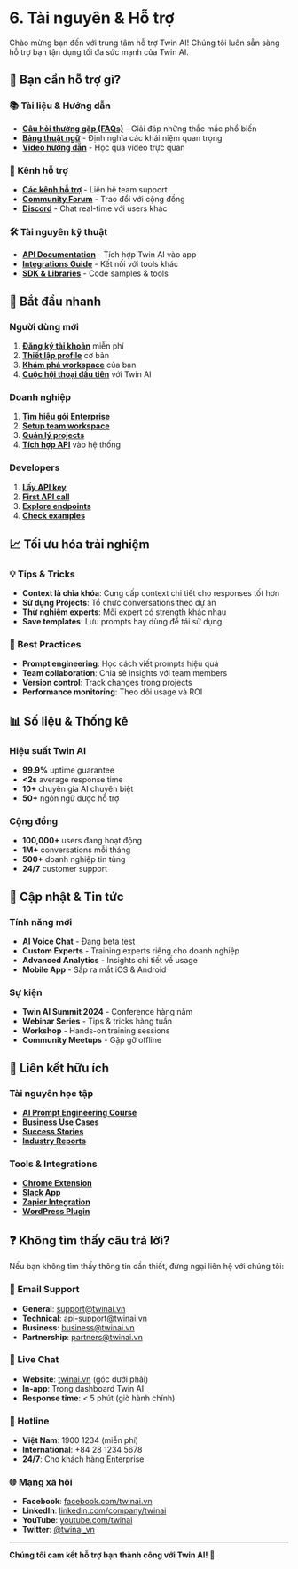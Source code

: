# 6. Tài nguyên & Hỗ trợ

Chào mừng bạn đến với trung tâm hỗ trợ Twin AI! Chúng tôi luôn sẵn sàng hỗ trợ bạn tận dụng tối đa sức mạnh của Twin AI.

## 🎯 Bạn cần hỗ trợ gì?

### 📚 Tài liệu & Hướng dẫn
- **[Câu hỏi thường gặp (FAQs)](./cac-cau-hoi-thuong-gap-faqs)** - Giải đáp những thắc mắc phổ biến
- **[Bảng thuật ngữ](./bang-thuat-ngu)** - Định nghĩa các khái niệm quan trọng
- **[Video hướng dẫn](https://youtube.com/twinai)** - Học qua video trực quan

### 💬 Kênh hỗ trợ
- **[Các kênh hỗ trợ](./cac-kenh-ho-tro)** - Liên hệ team support
- **[Community Forum](https://community.twinai.vn)** - Trao đổi với cộng đồng
- **[Discord](https://discord.gg/twinai)** - Chat real-time với users khác

### 🛠️ Tài nguyên kỹ thuật
- **[API Documentation](/api/)** - Tích hợp Twin AI vào app
- **[Integrations Guide](https://integrations.twinai.vn)** - Kết nối với tools khác
- **[SDK & Libraries](https://github.com/twinai)** - Code samples & tools

## 🚀 Bắt đầu nhanh

### Người dùng mới
1. **[Đăng ký tài khoản](/account/registration-login)** miễn phí
2. **[Thiết lập profile](/account/profile-setup)** cơ bản
3. **[Khám phá workspace](/basics/workspace)** của bạn
4. **[Cuộc hội thoại đầu tiên](/basics/conversation-art)** với Twin AI

### Doanh nghiệp
1. **[Tìm hiểu gói Enterprise](/pricing/)** 
2. **[Setup team workspace](/teams/)**
3. **[Quản lý projects](/teams/project-collaboration)**
4. **[Tích hợp API](/api/getting-started)** vào hệ thống

### Developers
1. **[Lấy API key](/api/authentication)**
2. **[First API call](/api/getting-started)**
3. **[Explore endpoints](/api/endpoints)**
4. **[Check examples](/api/examples)**

## 📈 Tối ưu hóa trải nghiệm

### 💡 Tips & Tricks
- **Context là chìa khóa**: Cung cấp context chi tiết cho responses tốt hơn
- **Sử dụng Projects**: Tổ chức conversations theo dự án
- **Thử nghiệm experts**: Mỗi expert có strength khác nhau
- **Save templates**: Lưu prompts hay dùng để tái sử dụng

### 🎯 Best Practices
- **Prompt engineering**: Học cách viết prompts hiệu quả
- **Team collaboration**: Chia sẻ insights với team members
- **Version control**: Track changes trong projects
- **Performance monitoring**: Theo dõi usage và ROI

## 📊 Số liệu & Thống kê

### Hiệu suất Twin AI
- **99.9%** uptime guarantee
- **<2s** average response time
- **10+** chuyên gia AI chuyên biệt
- **50+** ngôn ngữ được hỗ trợ

### Cộng đồng
- **100,000+** users đang hoạt động
- **1M+** conversations mỗi tháng
- **500+** doanh nghiệp tin tùng
- **24/7** customer support

## 🎉 Cập nhật & Tin tức

### Tính năng mới
- **AI Voice Chat** - Đang beta test
- **Custom Experts** - Training experts riêng cho doanh nghiệp
- **Advanced Analytics** - Insights chi tiết về usage
- **Mobile App** - Sắp ra mắt iOS & Android

### Sự kiện
- **Twin AI Summit 2024** - Conference hàng năm
- **Webinar Series** - Tips & tricks hàng tuần
- **Workshop** - Hands-on training sessions
- **Community Meetups** - Gặp gỡ offline

## 🔗 Liên kết hữu ích

### Tài nguyên học tập
- **[AI Prompt Engineering Course](https://learn.twinai.vn)**
- **[Business Use Cases](https://blog.twinai.vn/use-cases)**
- **[Success Stories](https://twinai.vn/success-stories)**
- **[Industry Reports](https://twinai.vn/reports)**

### Tools & Integrations
- **[Chrome Extension](https://chrome.google.com/webstore/detail/twinai)**
- **[Slack App](https://slack.com/apps/twinai)**
- **[Zapier Integration](https://zapier.com/apps/twinai)**
- **[WordPress Plugin](https://wordpress.org/plugins/twinai)**

## ❓ Không tìm thấy câu trả lời?

Nếu bạn không tìm thấy thông tin cần thiết, đừng ngại liên hệ với chúng tôi:

### 📧 Email Support
- **General**: support@twinai.vn
- **Technical**: api-support@twinai.vn  
- **Business**: business@twinai.vn
- **Partnership**: partners@twinai.vn

### 💬 Live Chat
- **Website**: [twinai.vn](https://twinai.vn) (góc dưới phải)
- **In-app**: Trong dashboard Twin AI
- **Response time**: < 5 phút (giờ hành chính)

### 📱 Hotline
- **Việt Nam**: 1900 1234 (miễn phí)
- **International**: +84 28 1234 5678
- **24/7**: Cho khách hàng Enterprise

### 🌐 Mạng xã hội
- **Facebook**: [facebook.com/twinai.vn](https://facebook.com/twinai.vn)
- **LinkedIn**: [linkedin.com/company/twinai](https://linkedin.com/company/twinai)
- **YouTube**: [youtube.com/twinai](https://youtube.com/twinai)
- **Twitter**: [@twinai_vn](https://twitter.com/twinai_vn)

---

**Chúng tôi cam kết hỗ trợ bạn thành công với Twin AI! 🚀**
